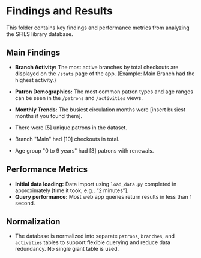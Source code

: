 # Findings and Results

This folder contains key findings and performance metrics from analyzing the SFILS library database.

## Main Findings

- **Branch Activity:** The most active branches by total checkouts are displayed on the `/stats` page of the app. (Example: Main Branch had the highest activity.)
- **Patron Demographics:** The most common patron types and age ranges can be seen in the `/patrons` and `/activities` views.
- **Monthly Trends:** The busiest circulation months were [insert busiest months if you found them].


- There were [5] unique patrons in the dataset.
- Branch "Main" had [10] checkouts in total.
- Age group "0 to 9 years" had [3] patrons with renewals.


## Performance Metrics

- **Initial data loading:** Data import using `load_data.py` completed in approximately [time it took, e.g., “2 minutes”].
- **Query performance:** Most web app queries return results in less than 1 second.

## Normalization

- The database is normalized into separate `patrons`, `branches`, and `activities` tables to support flexible querying and reduce data redundancy. No single giant table is used.
